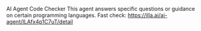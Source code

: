 AI Agent Code Checker 
This agent answers specific questions or guidance on certain programming languages.
Fast check: https://illa.ai/ai-agent/ILAfx4p1C7uT/detail
